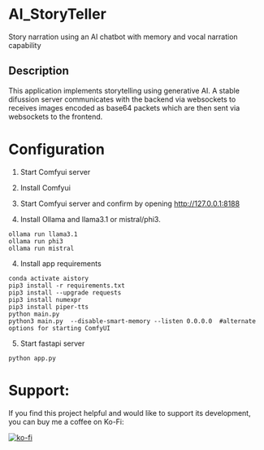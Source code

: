 # AI_StoryTeller

Story narration using an AI chatbot with memory and vocal narration capability

## Description

This application implements storytelling using generative AI.
A stable difussion server communicates with the backend via websockets to receives images
encoded as base64 packets which are then sent via websockets to the frontend.


# Configuration

1. Start Comfyui server

1. Install Comfyui
2. Start Comfyui server and confirm by opening http://127.0.0.1:8188
3. Install Ollama and llama3.1 or mistral/phi3.

```
ollama run llama3.1
ollama run phi3
ollama run mistral
```

4. Install app requirements

```
conda activate aistory
pip3 install -r requirements.txt
pip3 install --upgrade requests
pip3 install numexpr
pip3 install piper-tts
python main.py 
python3 main.py  --disable-smart-memory --listen 0.0.0.0  #alternate options for starting ComfyUI
```

5. Start fastapi server

```
python app.py
```




# Support:
If you find this project helpful and would like to support its development, you can buy me a coffee on Ko-Fi:

[![ko-fi](https://ko-fi.com/img/githubbutton_sm.svg)](https://ko-fi.com/Q5Q210TA62)
